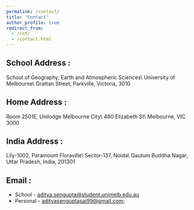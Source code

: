 ```yaml
---
permalink: /contact/
title: "Contact"
author_profile: true
redirect_from:
  - /cnt/
  - /contact.html
---
```


School Address :
---

School of Geography, Earth and Atmospheric Sciences\\
University of Melbourne\\
Grattan Street, Parkville, Victoria, 3010


Home Address :
---

Room 2501E, Unilodge  Melbourne City\\
480 Elizabeth St\\
Melbourne, VIC 3000

India Address :
---

Lily-1002, Paramount Floraville\\
Sector-137, Noida\\
Gautum Buddha Nagar, Uttar Pradesh, India, 201301

Email :
---

- School - [aditya.sengupta@student.unimelb.edu.au](mailto:aditya.sengupta@student.unimelb.edu.au)
- Personal - [adityasenguptasai99@gmail.com](mailto:adityasenguptasai99@gmail.com);
